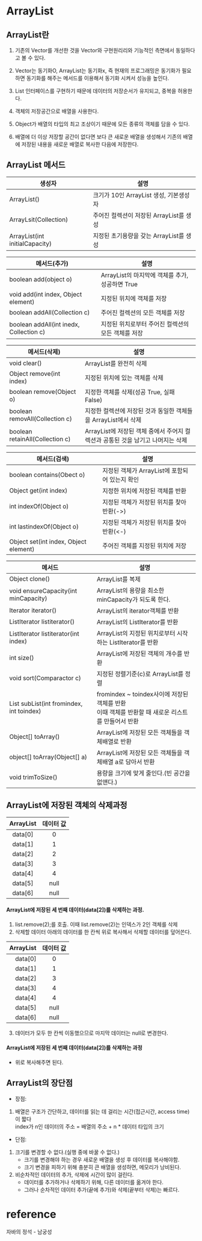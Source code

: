 # ArrayList
## ArrayList란
1. 기존의 Vector를 개선한 것을 Vector와 구현원리리와 기능적인 측면에서 동일하다고 볼 수 있다.

2. Vector는 동기화O, ArrayList는 동기화x, 즉 현재의 프로그래밍은 동기화가 필요하면 동기화를 해주는 메서드를 이용해서 동기화 시켜서 성능을 높인다.
3. List 인터페이스를 구현하기 때문에 데이터의 저장순서가 유지되고, 중복을 허용한다.
4. 객체의 저장공간으로 배열을 사용한다.
5. Object가 배열의 타입의 최고 조상이기 때문에 모든 종류의 객체를 담을 수 있다.
6. 배열에 더 이상 저장할 공간이 없다면 보다 큰 새로운 배열을 생성해서 기존의 배열에 저장된 내용을 새로운 배열로 복사한 다음에 저장한다.

## ArrayList 메서드
생성자|설명
--|--
ArrayList()| 크기가 10인 ArrayList 생성, 기본생성자
ArrayLsit(Collection)|주어진 컬렉션이 저장된 ArrayList를 생성
ArrayList(int initialCapacity)|지정된 초기용량을 갖는 ArrayList를 생성

메서드(추가)|설명
--|--
boolean add(object o)|ArrayList의 마지막에 객체를 추가, 성공하면 True
void add(int index, Object element)|지정된 위치에 객체를 저장
boolean addAll(Collection c)|주어진 컬렉션의 모든 객체를 저장
boolean addAll(int inedx, Collection c)|지정된 위치로부터 주어진 컬렉션의 모든 객체를 저장

메서드(삭제)|설명
--|--
void clear()|ArrayList를 완전히 삭제
Object remove(int index)|지정된 위치에 있는 객체를 삭제
boolean remove(Object o)|지정한 객체를 삭제(성공 True, 실패 False)
boolean removAll(Collection c)|지정한 컬렉션에 저장된 것과 동일한 객체들을 ArrayList에서 삭제
boolean retainAll(Collection c)|ArrayList에 저장된 객체 중에서 주어지 컬렉션과 공통된 것을 남기고 나머지는 삭제

메서드(검색)|설명
--|--
boolean contains(Obect o)|지정된 객체가 ArrayList에 포함되어 있는지 확인
Object get(int index)|지정한 위치에 저장된 객체를 반환
int indexOf(Object o)|지정된 객체가 저장된 위치를 찾아 반환(->)
int lastindexOf(Object o)|지정된 객체가 저장된 위치를 찾아 반환(<-)
Object set(int index, Object element)|주어진 객체를 지정된 위치에 저장

메서드|설명
--|--
Object clone()|ArrayList를 복제
void ensureCapacity(int minCapacity)|ArrayList의 용량을 최소한 minCapacity가 되도록 한다.
Iterator iterator()|ArrayList의 iterator객체를 반환
ListIterator listiterator()|ArrayList의 ListIterator를 반환
ListIterator listiterator(int index)|ArrayList의 지정된 위치로부터 시작하는 ListIterator를 반환
int size()|ArrayList에 저장된 객체의 개수를 반환
void sort(Comparactor c)|지정된 정렬기준(c)로 ArrayList를 정렬
List subList(int fromindex, int toindex)|fromindex ~ toindex사이에 저장된 객체를 반환<br> 이때 객체를 반환할 때 새로운 리스트를 만들어서 반환
Object[] toArray()|ArrayList에 저장된 모든 객체들을 객체배열로 반환
object[] toArray(Object[] a)|ArrayList에 저장된 모든 객체들을 객체배열 a로 담아서 반환
void trimToSize()|용량을 크기에 맞게 줄인다.(빈 공간을 없앤다.)


## ArrayList에 저장된 객체의 삭제과정
ArrayList|데이터 값
:--:|:--:
data[0]|0
data[1]|1
data[2]|2
data[3]|3
data[4]|4
data[5]|null
data[6]|null
#### ArrayList에 저장된 세 번째 데이터(data[2])를 삭제하는 과정. 
1. list.remove(2);를 호출. 이때 list.remove(2)는 인덱스가 2인 객체를 삭제
2. 삭제할 데이터 아래의 데이터를 한 칸씩 위로 복사해서 삭제할 데이터를 덮어쓴다.<br>        

ArrayList|데이터 값
--:|:--:
data[0]|0
data[1]|1
data[2]|3
data[3]|4
data[4]|4
data[5]|null
data[6]|null 

3. 데이터가 모두 한 칸씩 이동했으므로 마지막 데이터는 null로 변경한다.

#### ArrayList에 저장된 세 번째 데이터(data[2])를 삭제하는 과정
- 위로 복사해주면 된다.

## ArrayList의 장단점
- 장점:<br>
1. 배열은 구조가 간단하고, 데이터를 읽는 데 걸리는 시간(접근시간, access time)
이 짧다<br>index가 n인 데이터의 주소 = 배열의 주소 + n * 데이터 타입의 크기
- 단점:<br>
1. 크기를 변경할 수 없다.(실행 중에 바꿀 수 없다.)   
     - 크기를 변경해야 하는 경우 새로운 배열을 생성 후 데이터를 복사해야함.
     - 크기 변경을 피하기 위해 충분히 큰 배열을 생성하면, 메모리가 낭비된다.
2. 비순차적인 데이터의 추가, 삭제에 시간이 많이 걸린다.
    - 데이터를 추가하거나 삭제하기 위해, 다른 데이터를 옮겨야 한다.
    - 그러나 순차적인 데이터 추가(끝에 추가)와 삭제(끝부터 삭제)는 빠르다.   

# reference 
자바의 정석 - 남궁성
